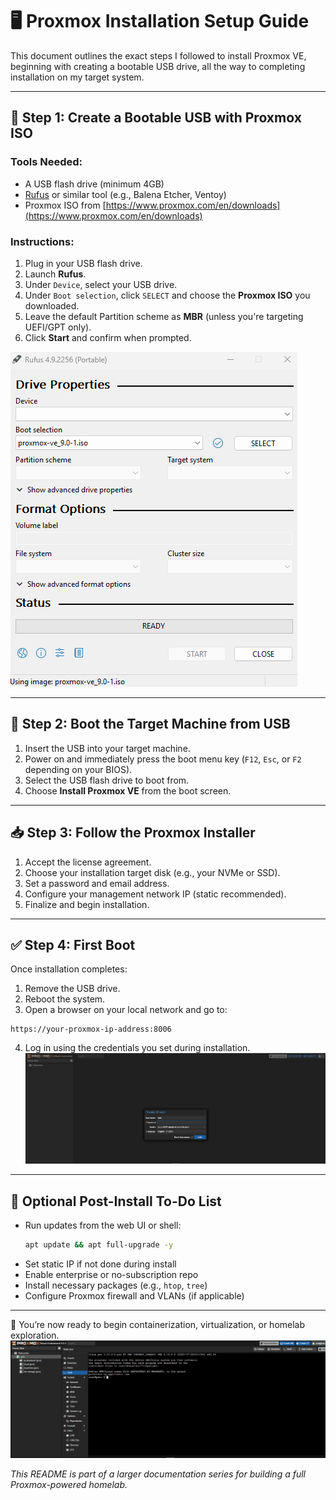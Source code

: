 # 🖥️ Proxmox Installation Setup Guide

This document outlines the exact steps I followed to install Proxmox VE, beginning with creating a bootable USB drive, all the way to completing installation on my target system.

---

## 🧰 Step 1: Create a Bootable USB with Proxmox ISO

### Tools Needed:
- A USB flash drive (minimum 4GB)
- [Rufus](https://rufus.ie/) or similar tool (e.g., Balena Etcher, Ventoy)
- Proxmox ISO from [https://www.proxmox.com/en/downloads](https://www.proxmox.com/en/downloads)

### Instructions:

1. Plug in your USB flash drive.
2. Launch **Rufus**.
3. Under `Device`, select your USB drive.
4. Under `Boot selection`, click `SELECT` and choose the **Proxmox ISO** you downloaded.
5. Leave the default Partition scheme as **MBR** (unless you're targeting UEFI/GPT only).
6. Click **Start** and confirm when prompted.


![Rufus Bootable USB Setup](../images/proxmox/Rufus_Proxmox_flash_setup.png)


---

## 🔧 Step 2: Boot the Target Machine from USB

1. Insert the USB into your target machine.
2. Power on and immediately press the boot menu key (`F12`, `Esc`, or `F2` depending on your BIOS).
3. Select the USB flash drive to boot from.
4. Choose **Install Proxmox VE** from the boot screen.

---

## 📥 Step 3: Follow the Proxmox Installer

1. Accept the license agreement.
2. Choose your installation target disk (e.g., your NVMe or SSD).
3. Set a password and email address.
4. Configure your management network IP (static recommended).
5. Finalize and begin installation.

---

## ✅ Step 4: First Boot

Once installation completes:
1. Remove the USB drive.
2. Reboot the system.
3. Open a browser on your local network and go to:

```text
https://your-proxmox-ip-address:8006
```

4. Log in using the credentials you set during installation.
![Log-In](../images/proxmox/proxmox_login.png)
---

## 📌 Optional Post-Install To-Do List

- Run updates from the web UI or shell:
  ```bash
  apt update && apt full-upgrade -y
  ```
- Set static IP if not done during install
- Enable enterprise or no-subscription repo
- Install necessary packages (e.g., `htop`, `tree`)
- Configure Proxmox firewall and VLANs (if applicable)

---

🧠 You’re now ready to begin containerization, virtualization, or homelab exploration.
![Home](../images/proxmox_homepage.png)

*This README is part of a larger documentation series for building a full Proxmox-powered homelab.*
